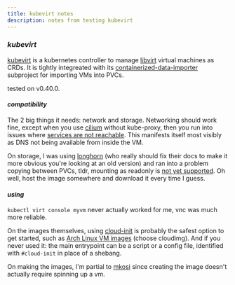 ```yaml
---
title: kubevirt notes
description: notes from testing kubevirt
---
```


### _kubevirt_

[kubevirt](https://kubevirt.io/) is a kubernetes controller
to manage [libvirt](https://libvirt.org/) virtual machines
as CRDs.
It is tightly integreated with its
[containerized-data-importer](https://github.com/kubevirt/containerized-data-importer)
subproject for importing VMs into PVCs.

tested on v0.40.0.

#### _compatibility_

The 2 big things it needs: network and storage.
Networking should work fine, except when you use [cilium](https://cilium.io/) without kube-proxy,
then you run into issues where [services are not reachable](https://github.com/cilium/cilium/issues/14563).
This manifests itself most visibly as DNS not being available from inside the VM.

On storage, I was using [longhorn](https://longhorn.io/)
(who really should fix their docs to make it more obvious you're looking at an old version)
and ran into a problem copying between PVCs, tldr, mounting as readonly
is [not yet supported](https://github.com/longhorn/longhorn/issues/2575).
Oh well, host the image somewhere and download it every time I guess.

#### _using_

`kubectl virt console myvm` never actually worked for me,
vnc was much more reliable.

On the images themselves, using [cloud-init](https://cloudinit.readthedocs.io/en/latest/)
is probably the safest option to get started,
such as [Arch Linux VM images](https://gitlab.archlinux.org/archlinux/arch-boxes/-/jobs/21699/artifacts/browse/output)
(choose cloudimg).
And if you never used it: the main entrypoint can be a script or a config file,
identified with `#cloud-init` in place of a shebang.

On making the images, I'm partial to [mkosi](https://github.com/systemd/mkosi)
since creating the image doesn't actually require spinning up a vm.
